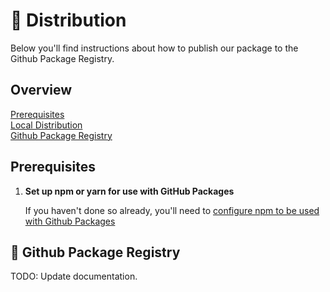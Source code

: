 # 🚧 Distribution

Below you'll find instructions about how to publish our package to the Github
Package Registry.

## Overview

[Prerequisites](#prerequisites)  
[Local Distribution](#local-distribution)  
[Github Package Registry](#github-package-registry)

## Prerequisites

1. **Set up npm or yarn for use with GitHub Packages**

   If you haven't done so already, you'll need to
   [configure npm to be used with Github Packages](https://help.github.com/en/packages/using-github-packages-with-your-projects-ecosystem/configuring-npm-for-use-with-github-packages)

## 🚧 Github Package Registry

TODO: Update documentation.
